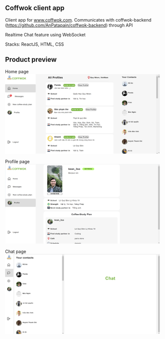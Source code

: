 ## Coffwok client app  
Client app for www.coffwok.com. Communicates with coffwok-backend (https://github.com/AnPatapain/coffwok-backend) through API  

Realtime Chat feature using WebSocket  

Stacks: ReactJS, HTML, CSS  

## Product preview
Home page    
![screenshot](/src/assets/Screenshot%202023-10-04%20221552.png)  

Profile page
![screenshot](/src/assets/Screenshot%202023-09-26%20010823.png)  

Chat page
![screenshot](/src/assets/Screenshot%202023-09-26%20010843.png)

